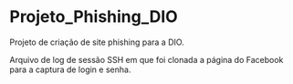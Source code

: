 # Projeto_Phishing_DIO
Projeto de criação de site phishing para a DIO.

Arquivo de log de sessão SSH em que foi clonada a página do Facebook para a captura de login e senha.

